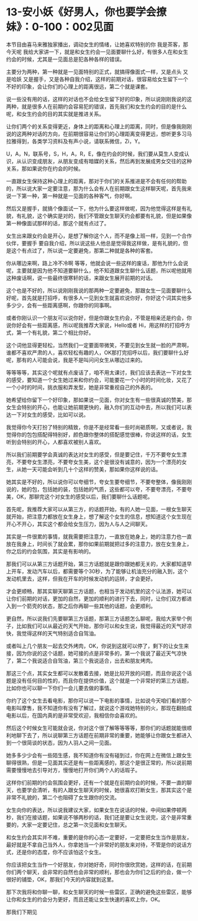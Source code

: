 # 13-安小妖《好男人，你也要学会撩妹》：0-100：002见面

本节目由喜马来雅独家播出，调动女生的情绪，让她喜欢特别的你 我是茶客，那今天呢 我给大家讲一下，就是和女生约会一见面要聊什么好，有很多人在和女生约会的时候，尤其是一见面总是犯各种各样的错误。

主要分为两种，第一种就是一见面特别的正式，就搞得像面式一样，又是点头 又是哈妖 又是握手，又是各种自我介绍，这样的前期对话，很容易给女生留下一个不好的印象，会让你们的心理上的距离很远，第二个就是课套。

说一些没有用的话，这样的对话也不会给女生留下好的印象，所以说刚刚我说的这两种，就是很多人在前期约会容易犯的错误，首先我们和女生约会的目的是什么呢，和女生约会的目的其实就是推进关系。

让你们两个的关系变得更近，身体上的距离和心理上的距离，同时，但是像我刚刚说的这两种对话的方向，在前期很容易让你们的心理距离变得更远，想听更多习马拉雅得到，各类学习资料及有声小说，请联系微信，Zi，Y。

U，A，N，联系号，S，H，A，R，E，像在约会的时候，我们要从莫生人变成认识，从认识变成朋友，从朋友变成有暗媒的关系，然后再到发展成男女交往的这种关系，那如果说你在约会的时候。

一直跟女生保持这种心理上的距离，那对于你们的关系推进是不会有任何的帮助的，所以说大家一定要注意，那为什么会有人在前期跟女生这样聊天呢，首先我来说一下第一种，第一种就是一见面的各种客气，你好啊。

然后又是握手，就搞个像面试一下，他为什么要这样做呢，因为他觉得这样是有礼貌，有礼貌，这个确实是对的，我们不管跟女生聊天约会都要有礼貌，但是如果像第一种像面试那样的话，那这个就有点过了。

女生出来跟女约会是开心，是想了解你这个人，而不是像上班一样，见到一个合作伙伴，要握手 要自我介绍，所以说这些人他总是觉得我这样做，是有礼貌的，但是这个有点过了，所以说一定要避免，那第二种就是各种的客套。

你从哪边来啊，路上冷不冷啊 等等，他就会说一些这样的废话，那他为什么会说呢，主要就是因为他不知道要聊什么，他不知道跟女生聊什么话题，所以呢他就用这种废话啊，说一些最终很寒轩的话，来跟女生展开前期的对话。

这个也是不好的，所以说刚刚我说的那两种一定要避免，那跟女生一见面要聊什么好呢，首先就是打招呼，有很多人一见到女生就喜欢说你好，你好这个词其实他多多少少，会有一些距离感啊，你跟你的同事啊。

或者你刚认识一个朋友可以说你好，但是你跟女生约会，不管是相亲还是约会，你说你好会有一些距离感，所以呢我推荐大家说，Hello或者 Hi，用这样的打招呼方式，第一个有礼貌，第二个相比你好。

这个词他显得更轻松，当然我们一定要面带微笑，不要见到女生就一脸的严肃啊，谁都不喜欢严肃的人，喜欢轻松有趣的人，OK那打完招呼以后，我们要聊什么好呢，那有的人可能会说，我是不是叫问问女生从哪边过来的。

等等等等，其实这个呢就有点废话了，咱不用太课讨，我们应该去表达一下对女生的感受，要知道一个女生她过来和你约会，可能要花一个小时的时间化妆，又花了一个小时的时间，挑衣服和弄发型，她是非常重视自己的外表的。

她希望给你留下一个好印象，那如果说一见面，你对女生有一些很真诚的赞美，那女生会特别的开心，也能让她前期更快的，融入你们的互动中去，所以我们可以表达一下对女生的感受，比如可以说。

我觉得你今天打扮了特别的精致，你是不是经常看一些时尚砸质啊，又或者说，我觉得你的包包搭配得特别好，颜色跟你整体的搭配感觉很棒，你说这样的话，女生听到会特别的开心，人都喜欢被别人喜欢。

所以我们前期要学会真诚的表达对女生的感受，但是要记住，千万不要夸女生漂亮，不要夸女生漂亮，不要夸女生美，这个是很没有诚意的，因为一个漂亮的女生，从她一天可能会听到几十个这样的赞美，那如果你这样说的话。

她其实是不好的，所以说你可以夸细节，夸女生要夸细节，不要夸整体，像我刚刚说的，她的包，包括她的装，包括她的气质，这些都可以夸，不要夸漂亮，不要夸美，OK，那聊完这个对女生的感受以后，我们要聊什么话题呢。

首先呢，我推荐大家可以从第三方，的话题开始，有的人她一见面，一根女生聊天就开始，把注意力都放在女生身上，想了解这个女生的信息，想知道这个女生现在开心不开心，其实这个都会给女生压力，因为人与人之间聊天。

其实是一件很累的事情，就我需要把注意力，一直放在她身上，她的注意力也一直放在我身上，时间长了就会累，那你如果前期就把过多的注意力，放在女生身上，你之后的约会氛围，其实是有影响的。

那我们可以从第三方话题开始，第三方话题就是跟你跟她都无关的，大家都知道早上开车，发动汽车以后，都需要等个30秒，为了能够让机油充分的融入到，这个发动机里去，这样，但我在开车的时候发动机的运转，才会更好。

才会更顺畅，那其实聊天聊第三方话题，也相当于发动机里的这个认法游，她可以让你们前期的对话，更加的自然，更加的顺利的进行下去，同时，让你们双方都进入到一个箭壳的状态，那之后你再聊一些其他的话题，会更顺利。

更自然，所以说我们先要聊第三方话题，那第三方话题怎么聊呢，我给大家举个例子，比如我们可以从最近的天气开始，那你可以和女生说，我觉得最近的天气好凉快，我觉得这样的天气特别适合自驾油。

或者叫上几个朋友一起去交外烤肉，OK，你说到这就可以停了，剩下的让女生来接，因为你说的这个话题，她可接的点是非常多的，第一个我说了最近天气凉快了，第二个我说适合自驾油，第三个我说适合，出去和朋友烤肉。

那这三个点，其实女生都可以发散着去接，她是比较开放的问题，而且你说这个话题是没有任何目的性的，而且你在提供价值，这个就是一个非常好的第三方话题，比如你也可以聊一下你们一会儿要去做的事情。

你约了这个女生去看电影，那你可以说一下电影的事情，比如说今天咱们看的那个电影叫摩售，我不知道你有没有了解过，就说这个游戏她特别的火，那现在翻拍成电影以后，在国内真的是非常受欢迎，我相信你会喜欢的。

然后这个时候女生可能就会说，你对这个很了解等等等等，那你们的话题就能很顺利地聊下去了，所以说聊第三方话题在前期非常的重要，她能够让你跟女生都进入到一个很简谈的状态，因为人羽人之间一见面。

她多多少少会有一些陌生感，我不知道你有没有碰到过，你在网上在微信上跟女生聊得很熟，但是一见面其实还是有一些距离感的，那这个是很正常的，所以说前期需要慢慢地去引导对方，慢慢地打开你们两个人的话瑕子。

这样你们前期的约会氛围会更好，还有一个就是在前期约会的时候，不要一直的聊天，也要学会清听，有的人跟女生聊天的时候，她很喜欢打断女生，那其实这个是非常不礼貌的，第二个也阻碍了女生跟你的交流。

女生向你的表达，所以说我建议大家，如果女生在说话的时候，中间如果停顿两秒，我们在接话题，如果说不够两秒的话，我们还是要让女生说完，这个是非常重要的，大家一定要记住，总之第一次见面和女生聊天。

和女生约会其实并不难，重要的是你的心态一定要好，一定要把女生当作是朋友，最好就是不拿自己当外人，你拿她当一个非常好的朋友来对待，不管是你的说话方式，还是你的态度，你不应该怕这个女生。

你应该把女生当作一个好朋友，你对她好奇，同时你很欣赏她，这样的话，在前期你们两个聊天，会非常的自然也会非常的顺利，那也会为你们之后的约会，做一个很好的铺垫，OK，那我们今天的内容就到这里。

那下次我将和你聊一聊，和女生聊天的时候一些雷区，正确的避免这些雷区，能够让你和女生的约会分为更好，而且还能让女生快速的喜欢上你，OK。

那我们下期见